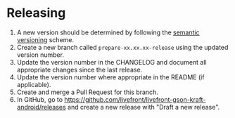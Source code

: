 # Releasing

1. A new version should be determined by following the [semantic versioning](https://semver.org/) scheme.
1. Create a new branch called `prepare-xx.xx.xx-release` using the updated version number.
1. Update the version number in the CHANGELOG and document all appropriate changes since the last release.
1. Update the version number where appropriate in the README (if applicable).
1. Create and merge a Pull Request for this branch.
1. In GitHub, go to https://github.com/livefront/livefront-gson-kraft-android/releases and create a new release with "Draft a new release".
